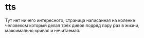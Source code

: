 # tts
Тут нет ничего интересного, страница написанная на коленке человеком который делал трёх дивов подряд пару раз в жизни, максимально кривая и нечитаемая.
